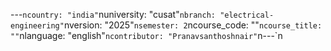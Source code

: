 ﻿---`ncountry: "india"`nuniversity: "cusat"`nbranch: "electrical-engineering"`nversion: "2025"`nsemester: 2`ncourse_code: ""`ncourse_title: ""`nlanguage: "english"`ncontributor: "Pranavsanthoshnair"`n---`n
